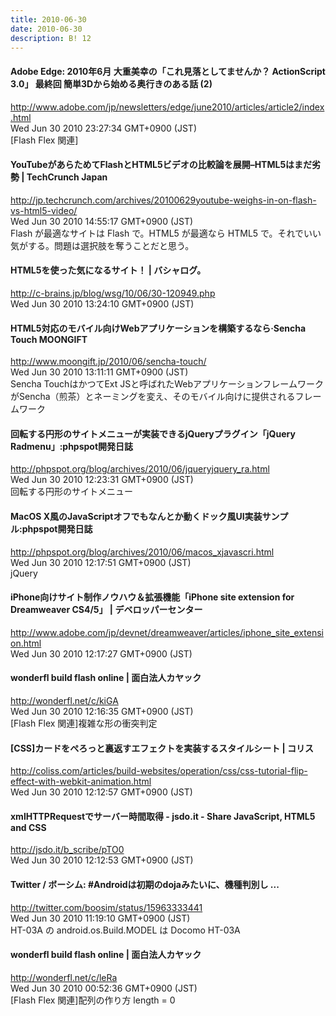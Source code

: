 ```yaml
---
title: 2010-06-30
date: 2010-06-30
description: B! 12
---
```


#### Adobe Edge: 2010年6月 大重美幸の「これ見落としてませんか？ ActionScript 3.0」 最終回 簡単3Dから始める奥行きのある話 (2)
http://www.adobe.com/jp/newsletters/edge/june2010/articles/article2/index.html<br>
Wed Jun 30 2010 23:27:34 GMT+0900 (JST)<br>
[Flash Flex 関連]


#### YouTubeがあらためてFlashとHTML5ビデオの比較論を展開–HTML5はまだ劣勢  |  TechCrunch Japan
http://jp.techcrunch.com/archives/20100629youtube-weighs-in-on-flash-vs-html5-video/<br>
Wed Jun 30 2010 14:55:17 GMT+0900 (JST)<br>
Flash が最適なサイトは Flash で。HTML5 が最適なら HTML5 で。それでいい気がする。問題は選択肢を奪うことだと思う。


#### HTML5を使った気になるサイト！ | バシャログ。
http://c-brains.jp/blog/wsg/10/06/30-120949.php<br>
Wed Jun 30 2010 13:24:10 GMT+0900 (JST)<br>


#### HTML5対応のモバイル向けWebアプリケーションを構築するなら·Sencha Touch MOONGIFT
http://www.moongift.jp/2010/06/sencha-touch/<br>
Wed Jun 30 2010 13:11:11 GMT+0900 (JST)<br>
Sencha TouchはかつてExt JSと呼ばれたWebアプリケーションフレームワークがSencha（煎茶）とネーミングを変え、そのモバイル向けに提供されるフレームワーク


#### 回転する円形のサイトメニューが実装できるjQueryプラグイン「jQuery Radmenu」:phpspot開発日誌
http://phpspot.org/blog/archives/2010/06/jqueryjquery_ra.html<br>
Wed Jun 30 2010 12:23:31 GMT+0900 (JST)<br>
回転する円形のサイトメニュー


#### MacOS X風のJavaScriptオフでもなんとか動くドック風UI実装サンプル:phpspot開発日誌
http://phpspot.org/blog/archives/2010/06/macos_xjavascri.html<br>
Wed Jun 30 2010 12:17:51 GMT+0900 (JST)<br>
jQuery


#### iPhone向けサイト制作ノウハウ＆拡張機能「iPhone site extension for Dreamweaver CS4/5」 | デベロッパーセンター
http://www.adobe.com/jp/devnet/dreamweaver/articles/iphone_site_extension.html<br>
Wed Jun 30 2010 12:17:27 GMT+0900 (JST)<br>


#### wonderfl build flash online | 面白法人カヤック
http://wonderfl.net/c/kiGA<br>
Wed Jun 30 2010 12:16:35 GMT+0900 (JST)<br>
[Flash Flex 関連]複雑な形の衝突判定


####   [CSS]カードをぺろっと裏返すエフェクトを実装するスタイルシート | コリス
http://coliss.com/articles/build-websites/operation/css/css-tutorial-flip-effect-with-webkit-animation.html<br>
Wed Jun 30 2010 12:12:57 GMT+0900 (JST)<br>


#### xmlHTTPRequestでサーバー時間取得 - jsdo.it - Share JavaScript, HTML5 and CSS
http://jsdo.it/b_scribe/pTO0<br>
Wed Jun 30 2010 12:12:53 GMT+0900 (JST)<br>


#### Twitter / ボーシム: #Androidは初期のdojaみたいに、機種判別し ...
http://twitter.com/boosim/status/15963333441<br>
Wed Jun 30 2010 11:19:10 GMT+0900 (JST)<br>
HT-03A の android.os.Build.MODEL は Docomo HT-03A


#### wonderfl build flash online | 面白法人カヤック
http://wonderfl.net/c/leRa<br>
Wed Jun 30 2010 00:52:36 GMT+0900 (JST)<br>
[Flash Flex 関連]配列の作り方 length = 0


